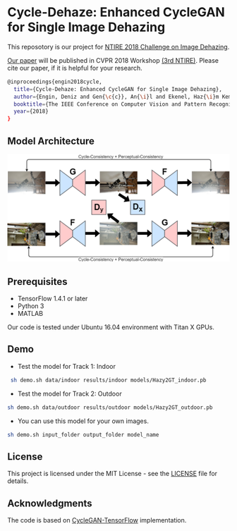 # Cycle-Dehaze: Enhanced CycleGAN for Single Image Dehazing

This reposotory is our project for <a href="http://www.vision.ee.ethz.ch/ntire18/" target="_blank">NTIRE 2018 Challenge on Image Dehazing</a>. 

<a href="https://arxiv.org/abs/1805.05308" target="_blank">Our paper</a> will be published in CVPR 2018 Workshop <a href="http://www.vision.ee.ethz.ch/ntire18/" target="_blank">(3rd NTIRE)</a>. Please cite our paper, if it is helpful for your research.

```sh
@inproceedings{engin2018cycle,
  title={Cycle-Dehaze: Enhanced CycleGAN for Single Image Dehazing},
  author={Engin, Deniz and Gen{\c{c}}, An{\i}l and Ekenel, Haz{\i}m Kemal},
  booktitle={The IEEE Conference on Computer Vision and Pattern Recognition (CVPR) Workshops},
  year={2018}
}
```

## Model Architecture

<img src="figs/model.png" width="600">

## Prerequisites

* TensorFlow 1.4.1 or later
* Python 3
* MATLAB 

Our code is tested under Ubuntu 16.04 environment with Titan X GPUs.

## Demo

* Test the model for Track 1: Indoor

```sh
 sh demo.sh data/indoor results/indoor models/Hazy2GT_indoor.pb
```

* Test the model for Track 2: Outdoor

```sh
sh demo.sh data/outdoor results/outdoor models/Hazy2GT_outdoor.pb
```

*  You can use this model for your own images. 

```sh
sh demo.sh input_folder output_folder model_name
```

## License
This project is licensed under the MIT License - see the <a href="https://github.com/engindeniz/Cycle-Dehaze/blob/master/LICENSE">LICENSE</a> file for details.

## Acknowledgments

The code is based on <a href="https://github.com/vanhuyz/CycleGAN-TensorFlow" target="_blank">CycleGAN-TensorFlow</a> implementation. 

